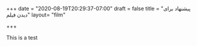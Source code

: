 +++
date = "2020-08-19T20:29:37-07:00"
draft = false
title = "پیشنهاد برای دیدن فیلم"
layout= "film"

+++

This is a test
